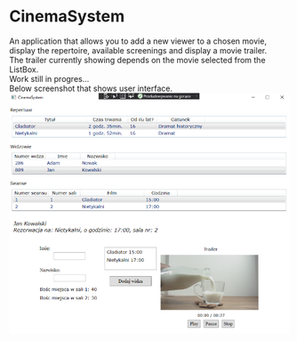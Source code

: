# CinemaSystem
An application that allows you to add a new viewer to a chosen movie, display the repertoire, available screenings and display a movie trailer. <br />
The trailer currently showing depends on the movie selected from the ListBox. <br />
Work still in progres... <br />
Below screenshot that shows user interface. <br />
![](media/1.PNG)
